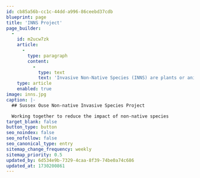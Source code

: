 ```yaml
---
id: cb85a56b-cc1c-44dd-a996-86ceebd37cdb
blueprint: page
title: 'INNS Project'
page_builder:
  -
    id: m2ucw7zk
    article:
      -
        type: paragraph
        content:
          -
            type: text
            text: 'Invasive Non-Native Species (INNS) are plants or animals which have established and spread outside their natural range and are one of the greatest threats to global biodiversity. They usually arrive free from the selection pressures of their natural enemies and therefore have the potential to establish and spread rapidly, with traits such as high reproductive capacity and dispersal capability further increasing their invasion potential.'
    type: article
    enabled: true
image: inns.jpg
caption: |-
  ## Sussex Ouse Non-native Invasive Species Project

  Working together to reduce the impact of non-native species
target_blank: false
button_type: button
seo_noindex: false
seo_nofollow: false
seo_canonical_type: entry
sitemap_change_frequency: weekly
sitemap_priority: 0.5
updated_by: 6d534e9b-7329-4caa-8f39-74be0a74c686
updated_at: 1730200861
---
```

